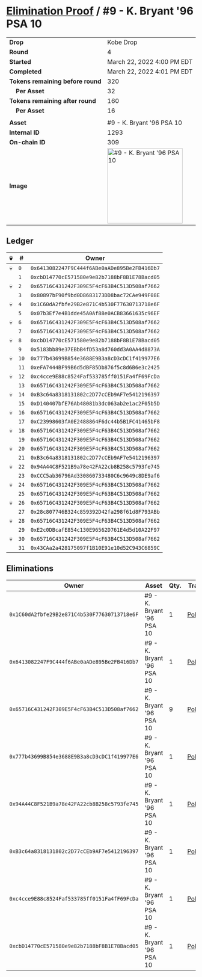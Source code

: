 # [Elimination Proof](./readme.md) / #9 - K. Bryant &#039;96 PSA 10

|||
|---|---|
| **Drop** | Kobe Drop |
| **Round** | 4 |
| **Started** | March 22, 2022 4:00 PM EDT |
| **Completed** | March 22, 2022 4:01 PM EDT |
| **Tokens remaining before round** | 320 |
| **&nbsp;&nbsp;&nbsp;&nbsp;Per Asset** | 32 |
| **Tokens remaining after round** | 160 |
| **&nbsp;&nbsp;&nbsp;&nbsp;Per Asset** | 16 |
| | |
| **Asset** | #9 - K. Bryant &#039;96 PSA 10 |
| **Internal ID** | 1293 |
| **On-chain ID** | 309 |
| **Image** | <img src="https://tcdn.blokpax.com/95d5aeda-8542-4048-840a-bec5756477eb/96cefdcee1984b0d64a0ccb1b4fa7493316d4cf03b0ed4262c3433b97c096038.jpg" height="200" alt="#9 - K. Bryant &#039;96 PSA 10" /> |

## Ledger

| 💀 | # | Owner |
| --- | --- | --- |
| 💀 | `0` | `0x6413082247F9C444f6ABe0aADe895Be2FB416Db7` |
|  | `1` | `0xcbD14770cE571580e9e82b7188bF8B1E78Bacd05` |
| 💀 | `2` | `0x65716C431242F309E5F4cF63B4C513D508af7662` |
|  | `3` | `0x80897bF90f9bd0D8683173DD8bac72CAe949F08E` |
| 💀 | `4` | `0x1C60dA2fbfe29B2e871C4b530F77630713718e6F` |
|  | `5` | `0x07b3Ef7e4B1dde45A0Af88e0ACB83661635c96EF` |
| 💀 | `6` | `0x65716C431242F309E5F4cF63B4C513D508af7662` |
|  | `7` | `0x65716C431242F309E5F4cF63B4C513D508af7662` |
| 💀 | `8` | `0xcbD14770cE571580e9e82b7188bF8B1E78Bacd05` |
|  | `9` | `0x5183bb89e37EBbB4fD53a8d760dd3A0AA4d8873A` |
| 💀 | `10` | `0x777b43699B854e3688E9B3a8cD3cDC1f419977E6` |
|  | `11` | `0xeFA7444BF99B6d5dBF85Db876f5c8d6B6e3c2425` |
| 💀 | `12` | `0xc4cce9E88c8524Faf533785ff0151Fa4fF69FcDa` |
|  | `13` | `0x65716C431242F309E5F4cF63B4C513D508af7662` |
| 💀 | `14` | `0xB3c64a8318131802c2D77cCEb9AF7e5412196397` |
|  | `15` | `0xD140407bfE76Ab48081b3dc063ab2e1ac2F05b5D` |
| 💀 | `16` | `0x65716C431242F309E5F4cF63B4C513D508af7662` |
|  | `17` | `0xC23998603fA0E2488864F6dc44b5B1FC41465bF8` |
| 💀 | `18` | `0x65716C431242F309E5F4cF63B4C513D508af7662` |
|  | `19` | `0x65716C431242F309E5F4cF63B4C513D508af7662` |
| 💀 | `20` | `0x65716C431242F309E5F4cF63B4C513D508af7662` |
|  | `21` | `0xB3c64a8318131802c2D77cCEb9AF7e5412196397` |
| 💀 | `22` | `0x94A44C8F521B9a78e42FA22cb8B258c5793fe745` |
|  | `23` | `0xCCC5ab36796Ad330860733480C6c9649c8DE9af6` |
| 💀 | `24` | `0x65716C431242F309E5F4cF63B4C513D508af7662` |
|  | `25` | `0x65716C431242F309E5F4cF63B4C513D508af7662` |
| 💀 | `26` | `0x65716C431242F309E5F4cF63B4C513D508af7662` |
|  | `27` | `0x28c807746B324c859392D42fa298f61d8F793ABb` |
| 💀 | `28` | `0x65716C431242F309E5F4cF63B4C513D508af7662` |
|  | `29` | `0xE2c0DBcafE854c130E96562D761E4d5d10A22F97` |
| 💀 | `30` | `0x65716C431242F309E5F4cF63B4C513D508af7662` |
|  | `31` | `0x43CAa2a428175097f1B10E91e10d52C943C6859C` |


## Eliminations

| Owner | Asset | Qty. | Transaction |
| --- | --- | --- | --- |
| `0x1C60dA2fbfe29B2e871C4b530F77630713718e6F` | #9 - K. Bryant '96 PSA 10 | 1 | [Polygonscan](https://polygonscan.com/tx/0xb09828ee15552987e40ca8b08b7ce1f8db88803daa65a42840977fc04b54d6ec) |
| `0x6413082247F9C444f6ABe0aADe895Be2FB416Db7` | #9 - K. Bryant '96 PSA 10 | 1 | [Polygonscan](https://polygonscan.com/tx/0x2acf3d74fb2e390d80cabd9f3215f86ee2ccf850ef9736683966524a581f9175) |
| `0x65716C431242F309E5F4cF63B4C513D508af7662` | #9 - K. Bryant '96 PSA 10 | 9 | [Polygonscan](https://polygonscan.com/tx/0xb06aac07e7f9955382f0dff1cbfc451ed31d391558bddc9fd5d3aa6791421c96) |
| `0x777b43699B854e3688E9B3a8cD3cDC1f419977E6` | #9 - K. Bryant '96 PSA 10 | 1 | [Polygonscan](https://polygonscan.com/tx/0x133a1f68e5829609b033b12388f67384c5bc59797b78eadc3d305e10a3783898) |
| `0x94A44C8F521B9a78e42FA22cb8B258c5793fe745` | #9 - K. Bryant '96 PSA 10 | 1 | [Polygonscan](https://polygonscan.com/tx/0x1b1631ee006780852d53d55cec4c38af2a8f0d28e23c7204c56f5ad131014f4c) |
| `0xB3c64a8318131802c2D77cCEb9AF7e5412196397` | #9 - K. Bryant '96 PSA 10 | 1 | [Polygonscan](https://polygonscan.com/tx/0x760f0f6b2ab99fc4a6206a3be875a2fe5a122cbdf81e80553984580f83dbd2d3) |
| `0xc4cce9E88c8524Faf533785ff0151Fa4fF69FcDa` | #9 - K. Bryant '96 PSA 10 | 1 | [Polygonscan](https://polygonscan.com/tx/0xd6a587c0ef76e46b74d17d2046b630618f07724535e810d9490621f2cbb8475c) |
| `0xcbD14770cE571580e9e82b7188bF8B1E78Bacd05` | #9 - K. Bryant '96 PSA 10 | 1 | [Polygonscan](https://polygonscan.com/tx/0x57d45b5366b2bace67abbac014ad6eea26c6359f0c35b5ca6b6792530728d874) |
